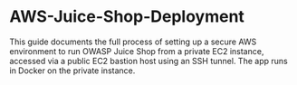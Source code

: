 # AWS-Juice-Shop-Deployment
This guide documents the full process of setting up a secure AWS environment to run OWASP Juice Shop from a private EC2 instance, accessed via a public EC2 bastion host using an SSH tunnel. The app runs in Docker on the private instance.
